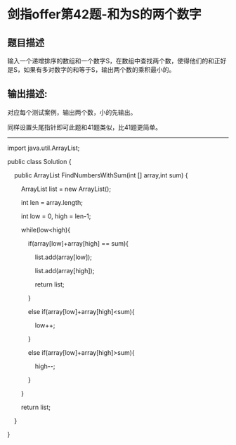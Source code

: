 # 剑指offer第42题-和为S的两个数字

## 题目描述

输入一个递增排序的数组和一个数字S，在数组中查找两个数，使得他们的和正好是S，如果有多对数字的和等于S，输出两个数的乘积最小的。

## 输出描述:

对应每个测试案例，输出两个数，小的先输出。

同样设置头尾指针即可此题和41题类似，比41题更简单。

---

import java.util.ArrayList;

public class Solution {

    public ArrayList<Integer> FindNumbersWithSum(int [] array,int sum) {

        ArrayList<Integer> list = new ArrayList<Integer>();

        int len = array.length;

        int low = 0, high = len-1;

        while(low<high){

            if(array[low]+array[high] == sum){

                list.add(array[low]);

                list.add(array[high]);

                return list;

            }

            else if(array[low]+array[high]<sum){

                low++;

            }

            else if(array[low]+array[high]>sum){

                high--;

            }

        }

        return list;

    }

}
